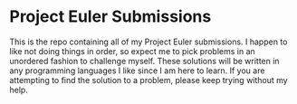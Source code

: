 # Project Euler Submissions

This is the repo containing all of my Project Euler submissions. I happen to like not doing things in order, so expect me to pick problems in an unordered fashion to challenge myself. These solutions will be written in any programming languages I like since I am here to learn. If you are attempting to find the solution to a problem, please keep trying without my help.
